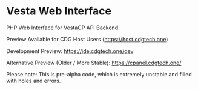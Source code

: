 # Vesta Web Interface

PHP Web Interface for VestaCP API Backend.

Preview Available for CDG Host Users (https://host.cdgtech.one)

Development Preview: https://ide.cdgtech.one/dev

Alternative Preview (Older / More Stable): https://cpanel.cdgtech.one/

Please note: This is pre-alpha code, which is extremely unstable and filled with holes and errors.
